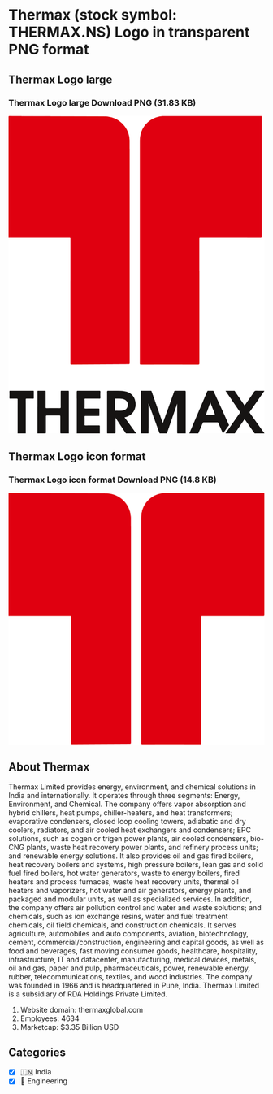 # Thermax (stock symbol: THERMAX.NS) Logo in transparent PNG format

## Thermax Logo large

### Thermax Logo large Download PNG (31.83 KB)

![Thermax Logo large Download PNG (31.83 KB)](/img/orig/THERMAX.NS_BIG-c74c7308.png)

## Thermax Logo icon format

### Thermax Logo icon format Download PNG (14.8 KB)

![Thermax Logo icon format Download PNG (14.8 KB)](/img/orig/THERMAX.NS-bf73b4d1.png)

## About Thermax

Thermax Limited provides energy, environment, and chemical solutions in India and internationally. It operates through three segments: Energy, Environment, and Chemical. The company offers vapor absorption and hybrid chillers, heat pumps, chiller-heaters, and heat transformers; evaporative condensers, closed loop cooling towers, adiabatic and dry coolers, radiators, and air cooled heat exchangers and condensers; EPC solutions, such as cogen or trigen power plants, air cooled condensers, bio-CNG plants, waste heat recovery power plants, and refinery process units; and renewable energy solutions. It also provides oil and gas fired boilers, heat recovery boilers and systems, high pressure boilers, lean gas and solid fuel fired boilers, hot water generators, waste to energy boilers, fired heaters and process furnaces, waste heat recovery units, thermal oil heaters and vaporizers, hot water and air generators, energy plants, and packaged and modular units, as well as specialized services. In addition, the company offers air pollution control and water and waste solutions; and chemicals, such as ion exchange resins, water and fuel treatment chemicals, oil field chemicals, and construction chemicals. It serves agriculture, automobiles and auto components, aviation, biotechnology, cement, commercial/construction, engineering and capital goods, as well as food and beverages, fast moving consumer goods, healthcare, hospitality, infrastructure, IT and datacenter, manufacturing, medical devices, metals, oil and gas, paper and pulp, pharmaceuticals, power, renewable energy, rubber, telecommunications, textiles, and wood industries. The company was founded in 1966 and is headquartered in Pune, India. Thermax Limited is a subsidiary of RDA Holdings Private Limited.

1. Website domain: thermaxglobal.com
2. Employees: 4634
3. Marketcap: $3.35 Billion USD


## Categories
- [x] 🇮🇳 India
- [x] 👷 Engineering
